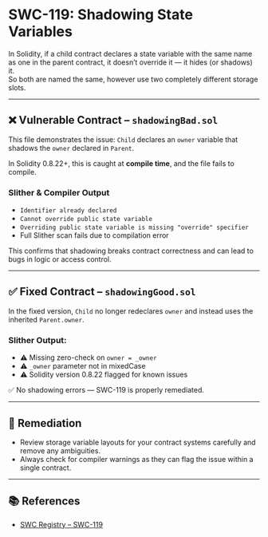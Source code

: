 # SWC-119: Shadowing State Variables

In Solidity, if a child contract declares a state variable with the same name as one in the parent contract, it doesn’t override it — it hides (or shadows) it.  
So both are named the same, however use two completely different storage slots.

---

## ❌ Vulnerable Contract – `shadowingBad.sol`

This file demonstrates the issue: `Child` declares an `owner` variable that shadows the `owner` declared in `Parent`.

In Solidity 0.8.22+, this is caught at **compile time**, and the file fails to compile.

### Slither & Compiler Output

- `Identifier already declared`  
- `Cannot override public state variable`  
- `Overriding public state variable is missing "override" specifier`  
- Full Slither scan fails due to compilation error

This confirms that shadowing breaks contract correctness and can lead to bugs in logic or access control.

---

## ✅ Fixed Contract – `shadowingGood.sol`

In the fixed version, `Child` no longer redeclares `owner` and instead uses the inherited `Parent.owner`.

### Slither Output:

- ⚠️ Missing zero-check on `owner = _owner`
- ⚠️ `_owner` parameter not in mixedCase
- ⚠️ Solidity version 0.8.22 flagged for known issues

✅ No shadowing errors — SWC-119 is properly remediated.

---

## 🔧 Remediation

- Review storage variable layouts for your contract systems carefully and remove any ambiguities.  
- Always check for compiler warnings as they can flag the issue within a single contract.

---

## 📚 References

- [SWC Registry – SWC-119](https://swcregistry.io/docs/SWC-119)
